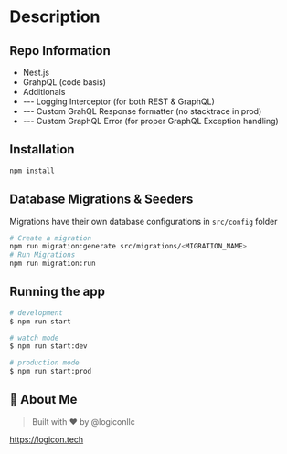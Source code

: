 
# Description

<PROJECT DESCRIPTION>

## Repo Information

- Nest.js
- GrahpQL (code basis)
- Additionals
- --- Logging Interceptor (for both REST & GraphQL)
- --- Custom GrahQL Response formatter (no stacktrace in prod)
- --- Custom GraphQL Error (for proper GraphQL Exception handling)


## Installation

```bash
npm install
```

## Database Migrations & Seeders

Migrations have their own database configurations in `src/config` folder

```bash
# Create a migration 
npm run migration:generate src/migrations/<MIGRATION_NAME>
# Run Migrations
npm run migration:run
```

## Running the app

```bash
# development
$ npm run start

# watch mode
$ npm run start:dev

# production mode
$ npm run start:prod
```

## 🚀 About Me

> Built with ❤️ by @logiconllc
> 
<https://logicon.tech>
